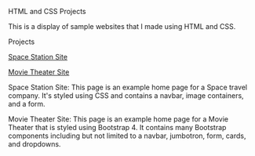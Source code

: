 HTML and CSS Projects

This is a display of sample websites that I made using HTML and CSS.

Projects

[Space Station Site](https://github.com/Laziej/HTML-and-CSS-Projects/blob/main/Basic_HTML_and_CSS/Project%20(Basic%20HTML%20Website)/index.html)

[Movie Theater Site](https://github.com/Laziej/HTML-and-CSS-Projects/blob/main/Basic_HTML_and_CSS/bootstrap4_project/academy_cinemas.html)



Space Station Site:
This page is an example home page for a Space travel company.  It's styled using CSS and contains a navbar, image containers, and a form.


Movie Theater Site:
This page is an example home page for a Movie Theater that is styled using Bootstrap 4.  It contains many Bootstrap components including but not limited to a navbar, jumbotron, form, cards, and dropdowns.

